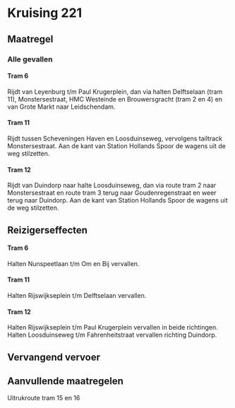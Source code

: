 # Kruising 221
## Maatregel
### Alle gevallen

#### Tram 6
Rijdt van Leyenburg t/m Paul Krugerplein, dan via halten Delftselaan (tram 11), Monstersestraat, HMC Westeinde en Brouwersgracht (tram 2 en 4) en van Grote Markt naar Leidschendam.

#### Tram 11
Rijdt tussen Scheveningen Haven en Loosduinseweg, vervolgens tailtrack Monstersestraat.
Aan de kant van Station Hollands Spoor de wagens uit de weg stilzetten.

#### Tram 12
Rijdt van Duindorp naar halte Loosduinseweg, dan via route tram 2 naar Monstersestraat en route tram 3 terug naar Goudenregenstraat en weer terug naar Duindorp.
Aan de kant van Station Hollands Spoor de wagens uit de weg stilzetten.

## Reizigerseffecten
#### Tram 6
Halten Nunspeetlaan t/m Om en Bij vervallen.

#### Tram 11
Halten Rijswijkseplein t/m Delftselaan vervallen.

#### Tram 12
Halten Rijswijkseplein t/m Paul Krugerplein vervallen in beide richtingen. 
Halten Loosduinseweg t/m Fahrenheitstraat vervallen richting Duindorp.

## Vervangend vervoer

## Aanvullende maatregelen
Uitrukroute tram 15 en 16
